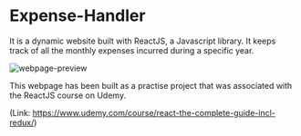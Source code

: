 # Expense-Handler

It is a dynamic website built with ReactJS, a Javascript library.
It keeps track of all the monthly expenses incurred during a specific year.

![webpage-preview](https://user-images.githubusercontent.com/123749942/217778441-3699d4d6-e7b1-4e94-9d0c-9f10f20561bc.png)

This webpage has been built as a practise project that was associated with the ReactJS course on Udemy. 

(Link: https://www.udemy.com/course/react-the-complete-guide-incl-redux/)

